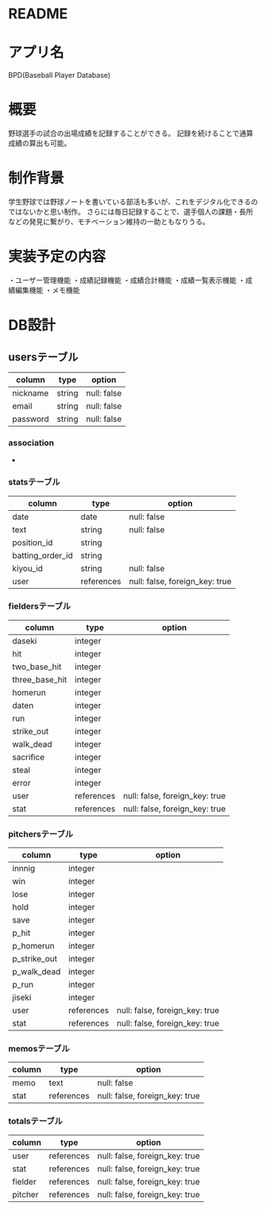 # README

# アプリ名
BPD(Baseball Player Database)

# 概要
野球選手の試合の出場成績を記録することができる。
記録を続けることで通算成績の算出も可能。

# 制作背景
学生野球では野球ノートを書いている部活も多いが、これをデジタル化できるのではないかと思い制作。
さらには毎日記録することで、選手個人の課題・長所などの発見に繋がり、モチベーション維持の一助ともなりうる。

# 実装予定の内容
・ユーザー管理機能
・成績記録機能
・成績合計機能
・成績一覧表示機能
・成績編集機能
・メモ機能

# DB設計

## usersテーブル

| column   | type   | option      | 
| -------- | ------ | ----------- | 
| nickname | string | null: false | 
| email    | string | null: false | 
| password | string | null: false | 

### association
- 

### statsテーブル

| column           | type       | option                         | 
| ---------------- | ---------- | ------------------------------ | 
| date             | date       | null: false                    | 
| text             | string     | null: false                    | 
| position_id      | string     |                                | 
| batting_order_id | string     |                                | 
| kiyou_id         | string     | null: false                    | 
| user             | references | null: false, foreign_key: true |

### fieldersテーブル

| column         | type       | option                         | 
| -------------- | ---------- | ------------------------------ | 
| daseki         | integer    |                                | 
| hit            | integer    |                                | 
| two_base_hit   | integer    |                                | 
| three_base_hit | integer    |                                | 
| homerun        | integer    |                                | 
| daten          | integer    |                                | 
| run            | integer    |                                | 
| strike_out     | integer    |                                | 
| walk_dead      | integer    |                                | 
| sacrifice      | integer    |                                | 
| steal          | integer    |                                | 
| error          | integer    |                                | 
| user           | references | null: false, foreign_key: true | 
| stat           | references | null: false, foreign_key: true | 

### pitchersテーブル

| column       | type       | option                         | 
| ------------ | ---------- | ------------------------------ | 
| innnig       | integer    |                                | 
| win          | integer    |                                | 
| lose         | integer    |                                | 
| hold         | integer    |                                | 
| save         | integer    |                                | 
| p_hit        | integer    |                                | 
| p_homerun    | integer    |                                | 
| p_strike_out | integer    |                                | 
| p_walk_dead  | integer    |                                | 
| p_run        | integer    |                                | 
| jiseki       | integer    |                                | 
| user         | references | null: false, foreign_key: true | 
| stat         | references | null: false, foreign_key: true | 

### memosテーブル
| column | type       | option                         | 
| ------ | ---------- | ------------------------------ | 
| memo   | text       | null: false                    | 
| stat   | references | null: false, foreign_key: true | 

### totalsテーブル
| column  | type       | option                         | 
| ------- | ---------- | ------------------------------ | 
| user    | references | null: false, foreign_key: true | 
| stat    | references | null: false, foreign_key: true | 
| fielder | references | null: false, foreign_key: true | 
| pitcher | references | null: false, foreign_key: true | 